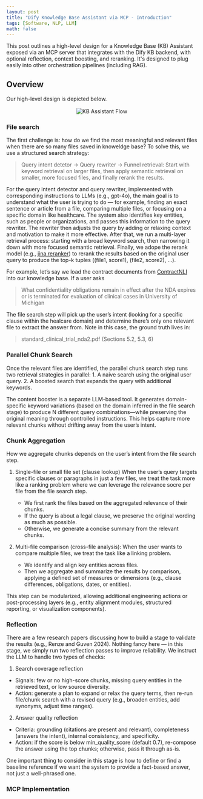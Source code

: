 ```yaml
---
layout: post
title: "Dify Knowledge Base Assistant via MCP - Introduction"
tags: [Software, NLP, LLM]
math: false
---
```


This post outlines a high-level design for a Knowledge Base (KB) Assistant exposed via an MCP server that integrates with the Dify KB backend, with optional reflection, context boosting, and reranking. It's designed to plug easily into other orchestration pipelines (including RAG).

## Overview
Our high-level design is depicted below.

<div style="text-align:center; margin: 1rem 0;">
  <img src="{{ site.baseurl }}/assets/images/kb_flow.svg" alt="KB Assistant Flow" style="max-width:100%; height:auto;" />
</div>


### File search

The first challenge is: how do we find the most meaningful and relevant files when there are so many files saved in knoweldge base? To solve this, we use a structured search strategy:

> Query intent detetor → Query rewriter → Funnel retrieval: Start with keyword retrieval on larger files, then apply semantic retrieval on smaller, more focused files, and finally rerank the results.

For the query intent detector and query rewriter, implemented with corresponding instructions to LLMs (e.g., gpt-4o), the main goal is to understand what the user is trying to do — for example, finding an exact sentence or article from a file, comparing multiple files, or focusing on a specific domain like healthcare. The system also identifies key entities, such as people or organizations, and passes this information to the query rewriter. The rewriter then adjusts the query by adding or relaxing context and motivation to make it more effective. After that, we run a multi-layer retrieval process: starting with a broad keyword search, then narrowing it down with more focused semantic retrieval. Finally, we adope the rerank model (e.g., [jina reranker](https://huggingface.co/jinaai/jina-reranker-v2-base-multilingual)) to rerank the results based on the original user query to produce the top-k tuples ((file1, score1), (file2, score2), ...).


For example, let’s say we load the contract documents from [ContractNLI](https://stanfordnlp.github.io/contract-nli) into our knowledge base. If a user asks
> What confidentiality obligations remain in effect after the NDA expires or is terminated for evaluation of clinical cases in University of Michigan

The file search step will pick up the user’s intent (looking for a specific clause within the healcare domain) and determine there’s only one relevant file to extract the answer from. Note in this case, the ground truth lives in:

> standard_clinical_trial_nda2.pdf (Sections 5.2, 5.3, 6)

### Parallel Chunk Search
Once the relevant files are identified, the parallel chunk search step runs two retrieval strategies in parallel:
	1.	A naive search using the original user query.
	2.	A boosted search that expands the query with additional keywords.

The content booster is a separate LLM-based tool. It generates domain-specific keyword variations (based on the domain inferred in the file search stage) to produce N different query combinations—while preserving the original meaning through controlled instructions. This helps capture more relevant chunks without drifting away from the user’s intent.


### Chunk Aggregation
How we aggregate chunks depends on the user’s intent from the file search step.

1. Single-file or small file set (clause lookup)
When the user’s query targets specific clauses or paragraphs in just a few files, we treat the task more like a ranking problem where we can leverage the relevance socre per file from the file search step.
	-	We first rank the files based on the aggregated relevance of their chunks.
	-	If the query is about a legal clause, we preserve the original wording as much as possible.
	-	Otherwise, we generate a concise summary from the relevant chunks.


2. Multi-file comparison (cross-file analysis):
When the user wants to compare multiple files, we treat the task like a linking problem.
	-	We identify and align key entities across files.
	-	Then we aggregate and summarize the results by comparison, applying a defined set of measures or dimensions (e.g., clause differences, obligations, dates, or entities).

This step can be modularized, allowing additional engineering actions or post-processing layers (e.g., entity alignment modules, structured reporting, or visualization components).


### Reflection
There are a few research papers discussing how to build a stage to validate the results (e.g., Renze and Guven 2024).
Nothing fancy here — in this stage, we simply run two reflection passes to improve reliability. We instruct the LLM to handle two types of checks:
1.	Search coverage reflection
- Signals: few or no high-score chunks, missing query entities in the retrieved text, or low source diversity.
- Action: generate a plan to expand or relax the query terms, then re-run file/chunk search with a revised query (e.g., broaden entities, add synonyms, adjust time ranges).

2.	Answer quality reflection
- Criteria: grounding (citations are present and relevant), completeness (answers the intent), internal consistency, and specificity.
- Action: if the score is below min_quality_score (default 0.7), re-compose the answer using the top chunks; otherwise, pass it through as-is.

One important thing to consider in this stage is how to define or find a baseline reference if we want the system to provide a fact-based answer, not just a well-phrased one.

### MCP Implementation
